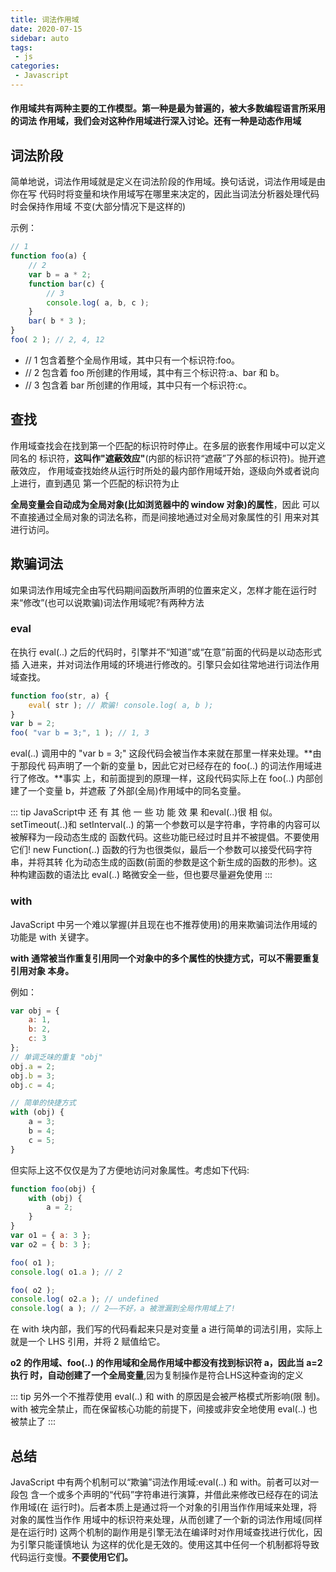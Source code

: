 ```yaml
---
title: 词法作用域
date: 2020-07-15
sidebar: auto
tags: 
 - js
categories:
 - Javascript
---
```


#### 作用域共有两种主要的工作模型。第一种是最为普遍的，被大多数编程语言所采用的词法 作用域，我们会对这种作用域进行深入讨论。还有一种是动态作用域

## 词法阶段

简单地说，词法作用域就是定义在词法阶段的作用域。换句话说，词法作用域是由你在写 代码时将变量和块作用域写在哪里来决定的，因此当词法分析器处理代码时会保持作用域 不变(大部分情况下是这样的)

示例：

```js
// 1
function foo(a) { 
    // 2
    var b = a * 2;
    function bar(c) { 
        // 3
        console.log( a, b, c );
    }
    bar( b * 3 ); 
}
foo( 2 ); // 2, 4, 12
```
- // 1 包含着整个全局作用域，其中只有一个标识符:foo。
- // 2 包含着 foo 所创建的作用域，其中有三个标识符:a、bar 和 b。
- // 3 包含着 bar 所创建的作用域，其中只有一个标识符:c。

## 查找


作用域查找会在找到第一个匹配的标识符时停止。在多层的嵌套作用域中可以定义同名的 标识符，**这叫作"遮蔽效应"**(内部的标识符“遮蔽”了外部的标识符)。抛开遮蔽效应， 作用域查找始终从运行时所处的最内部作用域开始，逐级向外或者说向上进行，直到遇见 第一个匹配的标识符为止


**全局变量会自动成为全局对象(比如浏览器中的 window 对象)的属性**，因此 可以不直接通过全局对象的词法名称，而是间接地通过对全局对象属性的引 用来对其进行访问。


## 欺骗词法

如果词法作用域完全由写代码期间函数所声明的位置来定义，怎样才能在运行时来“修改”(也可以说欺骗)词法作用域呢?有两种方法

### eval

在执行 eval(..) 之后的代码时，引擎并不“知道”或“在意”前面的代码是以动态形式插 入进来，并对词法作用域的环境进行修改的。引擎只会如往常地进行词法作用域查找。

```js
function foo(str, a) { 
    eval( str ); // 欺骗! console.log( a, b );
}
var b = 2;
foo( "var b = 3;", 1 ); // 1, 3
```

eval(..) 调用中的 "var b = 3;" 这段代码会被当作本来就在那里一样来处理。**由于那段代 码声明了一个新的变量 b，因此它对已经存在的 foo(..) 的词法作用域进行了修改。**事实 上，和前面提到的原理一样，这段代码实际上在 foo(..) 内部创建了一个变量 b，并遮蔽 了外部(全局)作用域中的同名变量。

::: tip
JavaScript中 还 有 其 他 一 些 功 能 效 果 和eval(..)很 相 似。setTimeout(..)和 setInterval(..) 的第一个参数可以是字符串，字符串的内容可以被解释为一段动态生成的 函数代码。这些功能已经过时且并不被提倡。不要使用它们!
new Function(..) 函数的行为也很类似，最后一个参数可以接受代码字符串，并将其转 化为动态生成的函数(前面的参数是这个新生成的函数的形参)。这种构建函数的语法比 eval(..) 略微安全一些，但也要尽量避免使用
:::


### with

JavaScript 中另一个难以掌握(并且现在也不推荐使用)的用来欺骗词法作用域的功能是 with 关键字。


**with 通常被当作重复引用同一个对象中的多个属性的快捷方式，可以不需要重复引用对象 本身。**

例如：

```js
var obj = { 
    a: 1,
    b: 2,
    c: 3 
};
// 单调乏味的重复 "obj" 
obj.a = 2;
obj.b = 3;
obj.c = 4;

// 简单的快捷方式 
with (obj) {
    a = 3;
    b = 4;
    c = 5;
}
```

但实际上这不仅仅是为了方便地访问对象属性。考虑如下代码:

```js
function foo(obj) { 
    with (obj) {
        a = 2; 
    }
}
var o1 = { a: 3 };
var o2 = { b: 3 };

foo( o1 );
console.log( o1.a ); // 2

foo( o2 );
console.log( o2.a ); // undefined
console.log( a ); // 2——不好，a 被泄漏到全局作用域上了!

```
在 with 块内部，我们写的代码看起来只是对变量 a 进行简单的词法引用，实际上就是一个 LHS 引用，并将 2 赋值给它。


**o2 的作用域、foo(..) 的作用域和全局作用域中都没有找到标识符 a，因此当 a=2 执行 时，自动创建了一个全局变量**,因为复制操作是符合LHS这种查询的定义


::: tip
另外一个不推荐使用 eval(..) 和 with 的原因是会被严格模式所影响(限 制)。with 被完全禁止，而在保留核心功能的前提下，间接或非安全地使用 eval(..) 也被禁止了
:::


## 总结
JavaScript 中有两个机制可以“欺骗”词法作用域:eval(..) 和 with。前者可以对一段包 含一个或多个声明的“代码”字符串进行演算，并借此来修改已经存在的词法作用域(在 运行时)。后者本质上是通过将一个对象的引用当作作用域来处理，将对象的属性当作作 用域中的标识符来处理，从而创建了一个新的词法作用域(同样是在运行时)
这两个机制的副作用是引擎无法在编译时对作用域查找进行优化，因为引擎只能谨慎地认 为这样的优化是无效的。使用这其中任何一个机制都将导致代码运行变慢。**不要使用它们。**









